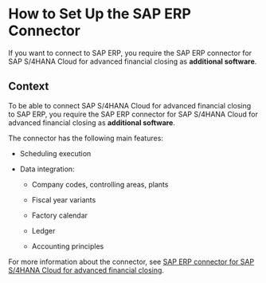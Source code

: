 <!-- loiob139d1ebe3754c2389a4e0f77304c91f -->

# How to Set Up the SAP ERP Connector

If you want to connect to SAP ERP, you require the SAP ERP connector for SAP S/4HANA Cloud for advanced financial closing as **additional software**.



## Context

To be able to connect SAP S/4HANA Cloud for advanced financial closing to SAP ERP, you require the SAP ERP connector for SAP S/4HANA Cloud for advanced financial closing as **additional software**.

The connector has the following main features:

-   Scheduling execution

-   Data integration:

    -   Company codes, controlling areas, plants

    -   Fiscal year variants

    -   Factory calendar

    -   Ledger

    -   Accounting principles


For more information about the connector, see [SAP ERP connector for SAP S/4HANA Cloud for advanced financial closing](https://help.sap.com/viewer/p/SAP_ERP_CONNECTOR_FOR_ADVANCED_FINANCIAL_CLOSING).

